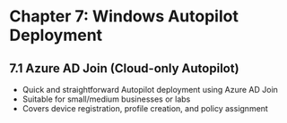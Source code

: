 # Chapter 7: Windows Autopilot Deployment

## 7.1 Azure AD Join (Cloud-only Autopilot)

- Quick and straightforward Autopilot deployment using Azure AD Join
- Suitable for small/medium businesses or labs
- Covers device registration, profile creation, and policy assignment

